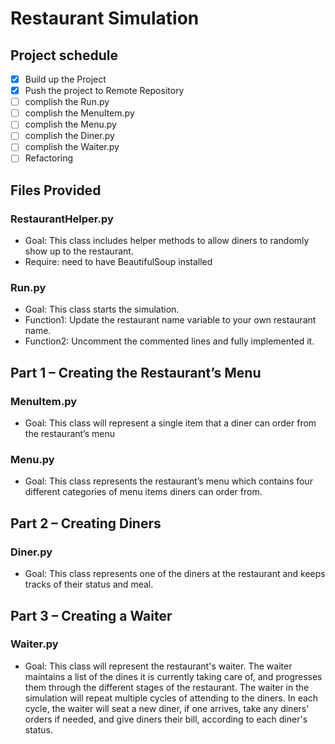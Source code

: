 # Restaurant Simulation

## Project schedule

- [x] Build up the Project
- [x] Push the project to Remote Repository
- [ ] complish the Run.py
- [ ] complish the MenuItem.py
- [ ] complish the Menu.py
- [ ] complish the Diner.py
- [ ] complish the Waiter.py
- [ ] Refactoring

## Files Provided

### RestaurantHelper.py
-	Goal: This class includes helper methods to allow diners to randomly show up to the restaurant.
-	Require: need to have BeautifulSoup installed

### Run.py
-	Goal: This class starts the simulation.
-	Function1: Update the restaurant name variable to your own restaurant name.
-	Function2: Uncomment the commented lines and fully implemented it.

## Part 1 – Creating the Restaurant’s Menu

### MenuItem.py
-	Goal: This class will represent a single item that a diner can order from the restaurant’s menu

### Menu.py
-	Goal: This class represents the restaurant’s menu which contains four different categories of menu items diners can order from.

## Part 2 – Creating Diners

### Diner.py
- Goal: This class represents one of the diners at the restaurant and keeps tracks of their status and meal.

## Part 3 – Creating a Waiter

### Waiter.py
- Goal: This class will represent the restaurant's waiter. The waiter maintains a list of the dines it is currently taking care of, and progresses them through the different stages of the restaurant. The waiter in the simulation will repeat multiple cycles of attending to the diners. In each cycle, the waiter will seat a new diner, if one arrives, take any diners' orders if needed, and give diners their bill, according to each diner's status.
